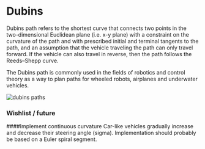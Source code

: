 # Dubins
Dubins path refers to the shortest curve that connects two points in the two-dimensional Euclidean plane (i.e. x-y plane) with a constraint on the curvature of the path and with prescribed initial and terminal tangents to the path, and an assumption that the vehicle traveling the path can only travel forward. If the vehicle can also travel in reverse, then the path follows the Reeds–Shepp curve.

The Dubins path is commonly used in the fields of robotics and control theory as a way to plan paths for wheeled robots, airplanes and underwater vehicles.

![dubins paths](https://images2.programmersought.com/435/04/0482bd2b04ad754fce5625f39c9e5a73.png)

### Wishlist / future
####Implement continuous curvature
Car-like vehicles gradually increase and decrease their steering angle (sigma).
Implementation should probably be based on a Euler spiral segment.
